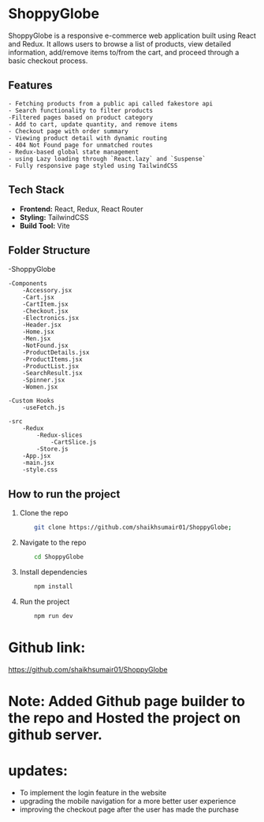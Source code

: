 # ShoppyGlobe
ShoppyGlobe is a responsive e-commerce web application built using React and Redux. It allows users to browse a list of products, view detailed information, add/remove items to/from the cart, and proceed through a basic checkout process.

## Features
    - Fetching products from a public api called fakestore api
    - Search functionality to filter products
    -Filtered pages based on product category
    - Add to cart, update quantity, and remove items
    - Checkout page with order summary
    - Viewing product detail with dynamic routing
    - 404 Not Found page for unmatched routes
    - Redux-based global state management
    - using Lazy loading through `React.lazy` and `Suspense`
    - Fully responsive page styled using TailwindCSS

## Tech Stack

- **Frontend:** React, Redux, React Router 
- **Styling:** TailwindCSS
- **Build Tool:** Vite

## Folder Structure
-ShoppyGlobe

    -Components
        -Accessory.jsx
        -Cart.jsx
        -CartItem.jsx
        -Checkout.jsx
        -Electronics.jsx
        -Header.jsx
        -Home.jsx
        -Men.jsx
        -NotFound.jsx
        -ProductDetails.jsx
        -ProductItems.jsx
        -ProductList.jsx
        -SearchResult.jsx
        -Spinner.jsx
        -Women.jsx
    
    -Custom Hooks
        -useFetch.js
    
    -src
        -Redux
            -Redux-slices
                -CartSlice.js
            -Store.js
        -App.jsx
        -main.jsx
        -style.css

##  How to run the project
1. Clone the repo
    
    ```bash
        git clone https://github.com/shaikhsumair01/ShoppyGlobe;
    ```

2.  Navigate to the repo
    
    ```bash
        cd ShoppyGlobe
    ```

3. Install dependencies
    
    ```PowerShell
        npm install
    ```
4. Run the project
    
    ```PowerShell
        npm run dev
    ```

# Github link:
https://github.com/shaikhsumair01/ShoppyGlobe

# Note: Added Github page builder to the repo and Hosted the project on github server.

#   updates:
- To implement the login feature in the website
- upgrading the mobile navigation for a more better user experience
- improving the checkout page after the user has made the purchase

